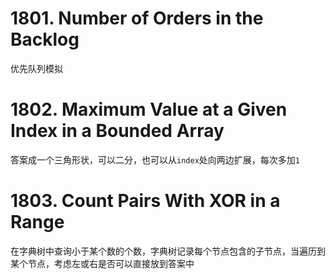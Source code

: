 # 1801. Number of Orders in the Backlog
优先队列模拟
# 1802. Maximum Value at a Given Index in a Bounded Array
答案成一个三角形状，可以二分，也可以从`index`处向两边扩展，每次多加`1`
# 1803. Count Pairs With XOR in a Range
在字典树中查询小于某个数的个数，字典树记录每个节点包含的子节点，当遍历到某个节点，考虑左或右是否可以直接放到答案中